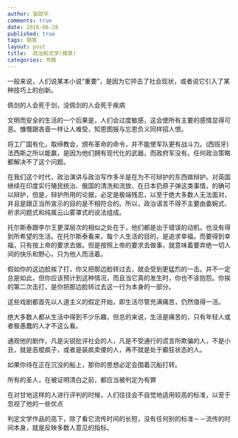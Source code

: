 ```yaml
---
author: 邹政华
comments: true
date: 2016-06-28
published: true 
tags: 随笔
layout: post
title:  政治和文学(摘录)
categories: 书摘
---
```


一般来说，人们说某本小说“重要”，是因为它抨击了社会现状，或者说它引入了某种技巧上的创新。

佩剑的人会死于剑，没佩剑的人会死于疾病

文明而安全的生活的一个后果是，人们会过度敏感，这会使所有主要的感情显得可恶。慷慨跟吝啬一样让人难受，知恩图报与忘恩负义同样招人恨。

将工厂国有化，取缔教会，颁布革命的命令，并不能使军队更有战斗力。(西班牙)法西斯之所以能赢，是因为他们拥有现代化的武器，而政府军没有。任何政治策略都解决不了这个问题。


在我们这个时代，政治演讲与政治写作多半是在为不可辩护的东西做辩护。对英国继续在印度实行殖民统治、俄国的清洗和流放、在日本扔原子弹这类事情，的确可以辩护，但是，辩护所用的论据，必定是极端残忍，以至于绝大多数人无法面对，并且是跟正当所宣示的目的是不相符合的。所以，政治语言不得不主要由委婉式、祈求问题式和纯属云山雾罩式的说法组成。


托尔斯泰跟李尔王更深层次的相似之处在于，他们都是出于错误的动机，也没有得到所希望的生活。在托尔斯泰看来，每个人生活的目的，是追求幸福，而要得到幸福，只有按上帝的要求去做。但是按照上帝的要求去做事，就意味着要弃绝一切人间的快乐和野心，只为他人而活着。

假如你的这边脸挨了打，你又把那边脸转过去，就会受到更猛烈的一击。并不一定总是如此，但你应该预计到这种情况，而且当它真的发生时，你也不该抱怨。你挨的第二次击打，是你把那边脸转过去这一行为本身的一部分。

这些戏剧都首先以人道主义的假定开始，即生活尽管充满痛苦，仍然值得一活。

绝大多数人都从生活中得到不少乐趣，但总的来说，生活是痛苦的，只有年轻人或者极愚蠢的人才不这么看。

通观他的剧作，凡是尖锐批评社会的人，凡是不受通行的谎言所欺骗的人，不是小丑，就是恶棍疯子，或者是装疯卖傻的人，再不就是处于癫狂状态的人。

如果你待在正在沉没的船上，那你的思想必定会围着沉船打转。

所有的圣人，在被证明清白之前，都应当被判定为有罪

在对甘地这样的人进行评判的时候，人们往往会不自觉地适用较高的标准，以至于忽视了他的一些优点

判定文学作品的高下，除了看它流传时间的长短，没有任何别的标准－－流传的时间本身，就是反映多数人意见的指标。




